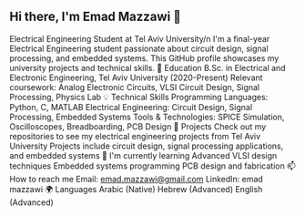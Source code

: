 ## Hi there, I'm Emad Mazzawi 👋
Electrical Engineering Student at Tel Aviv University/n
I'm a final-year Electrical Engineering student passionate about circuit design, signal processing, and embedded systems. This GitHub profile showcases my university projects and technical skills.
🔭 Education
B.Sc. in Electrical and Electronic Engineering, Tel Aviv University (2020-Present)
Relevant coursework: Analog Electronic Circuits, VLSI Circuit Design, Signal Processing, Physics Lab
💡 Technical Skills
Programming Languages: Python, C, MATLAB
Electrical Engineering: Circuit Design, Signal Processing, Embedded Systems
Tools & Technologies: SPICE Simulation, Oscilloscopes, Breadboarding, PCB Design
🚀 Projects
Check out my repositories to see my electrical engineering projects from Tel Aviv University
Projects include circuit design, signal processing applications, and embedded systems
🌱 I'm currently learning
Advanced VLSI design techniques
Embedded systems programming
PCB design and fabrication
📫 How to reach me
Email: emad.mazzawi@gmail.com
LinkedIn: emad mazzawi
🌍 Languages
Arabic (Native)
Hebrew (Advanced)
English (Advanced)

<!--
**Emadmazzawi/Emadmazzawi** is a ✨ _special_ ✨ repository because its `README.md` (this file) appears on your GitHub profile.

Here are some ideas to get you started:

- 🔭 I’m currently working on ...
- 🌱 I’m currently learning ...
- 👯 I’m looking to collaborate on ...
- 🤔 I’m looking for help with ...
- 💬 Ask me about ...
- 📫 How to reach me: ...
- 😄 Pronouns: ...
- ⚡ Fun fact: ...
-->
